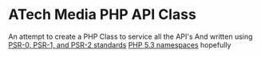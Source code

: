 # ATech Media PHP API Class

An attempt to create a PHP Class to service all the API's
And written using [PSR-0, PSR-1, and PSR-2 standards](http://php-fig.org) [PHP 5.3 namespaces](http://php.net/namespaces) hopefully
